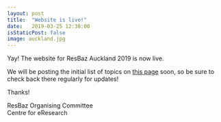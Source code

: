 ```yaml
---
layout: post
title:  "Website is live!"
date:   2019-03-25 12:38:00
isStaticPost: false
image: auckland.jpg
---
```


Yay! The website for ResBaz Auckland 2019 is now live.

We will be posting the initial list of topics on [this page](/sessions/) soon, so be sure to check back there regularly for updates!

Thanks!

ResBaz Organising Committee  
Centre for eResearch